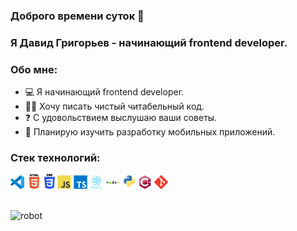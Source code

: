 ### Доброго времени суток 👋
### Я Давид Григорьев - начинающий frontend developer.
### Обо мне:
- 💻 Я начинающий frontend developer.
- ✍🏻 Хочу писать чистый читабельный код.
- ❓ С удовольствием выслушаю ваши советы.
- 🌱 Планирую изучить разработку мобильных приложений.

### Стек технологий:
<p>
<img src="./src/img/vscode.svg" alt="VS Code" height="22">
<img src="./src/img/html.svg" alt="HTML" height="24">
<img src="./src/img/CSS3.svg" alt="CSS" height="24" >
<img src="./src/img/js.svg" alt="Javascript" height="22"> 
<img src="./src/img/typesript.svg" alt="TypeScript" height="22" /> 
<img src="./src/img/react.svg" alt="React" height="22">
<img src="./src/img/node.svg" alt="NodeJS" height="22">
<img src="./src/img/python.svg" alt="python" height="22">
<img src="./src/img/C.svg" alt="C++" height="22">
<img src="./src/img/git.svg" alt="git" height="22">
</p>
<br/>
<img src="./src/img/robot.gif" alt="robot" height="400">

